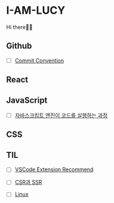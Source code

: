 # I-AM-LUCY

Hi there👋🏻

## Github

- [ ] [Commit Convention](https://github.com/Week-I-Learn/I-AM-LUCY/blob/main/Github/Commit%20Convention.md#commit-convention)

## React

## JavaScript

- [ ] [자바스크립트 엔진이 코드를 실행하는 과정](https://github.com/Week-I-Learn/I-AM-LUCY/blob/main/JavaScript/%EC%9E%90%EB%B0%94%EC%8A%A4%ED%81%AC%EB%A6%BD%ED%8A%B8%20%EC%97%94%EC%A7%84%EC%9D%B4%20%EC%BD%94%EB%93%9C%EB%A5%BC%20%EC%8B%A4%ED%96%89%ED%95%98%EB%8A%94%20%EA%B3%BC%EC%A0%95.md#%EC%9E%90%EB%B0%94%EC%8A%A4%ED%81%AC%EB%A6%BD%ED%8A%B8-%EC%97%94%EC%A7%84%EC%9D%B4-%EC%BD%94%EB%93%9C%EB%A5%BC-%EC%8B%A4%ED%96%89%ED%95%98%EB%8A%94-%EA%B3%BC%EC%A0%95)

## CSS

## TIL

- [ ] [VSCode Extension Recommend](https://github.com/Week-I-Learn/I-AM-LUCY/blob/main/TIL/VSCode%20Extension.md#vscode-extension-recommend)

- [ ] [CSR과 SSR](https://github.com/Week-I-Learn/I-AM-LUCY/blob/main/TIL/CSR%EA%B3%BC%20SSR.md#csrclient-side-rendering%EA%B3%BC-ssrserver-side-rendering)
- [ ] [Linux](https://github.com/Week-I-Learn/I-AM-LUCY/blob/main/TIL/Linux.md#linux)
